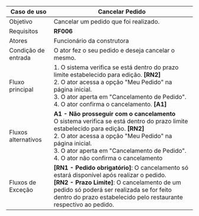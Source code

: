 | Caso de uso         | Cancelar Pedido                                                                                                                                                                                                                                                                                                                                                                                                                                                                                                                                                                                                                                                                 |
| ------------------- | ------------------------------------------------------------------------------------------------------------------------------------------------------------------------------------------------------------------------------------------------------------------------------------------------------------------------------------------------------------------------------------------------------------------------------------------------------------------------------------------------------------------------------------------------------------------------------------------------------------------------------------------------------------------------------------------- |
| Objetivo            | Cancelar um pedido que foi realizado.                                                                                                                                                                                                                                                                                                                                                                                                                                                                                                                                                                                                                       |
| Requisitos          | **RF006**                                                                                                                                                                                                                                                                                                                                                                                                                                                                                                                                                                                                                                                                                   |
| Atores              | Funcionário da construtora                                                                                                                                                                                                                                                                                                                                                                                                                                                                                                                                                                                                                                      |
| Condição de entrada | O ator fez o seu pedido e deseja cancelar o mesmo.                                                                                                                                                                                                                                                                                                                                                                                                                                                                                                                                |
| Fluxo principal     | 1. O sistema verifica se está dentro do prazo limite estabelecido para edição. **[RN2]**<br>2. O ator acessa a opção "Meu Pedido" na página inicial.<br>3. O ator aperta em "Cancelamento de Pedido". <br>4. O ator confirma o cancelamento. **[A1]**<br>                                                                                                                                                                                                                                                                                     |
| Fluxos alternativos | **A1 - Não prosseguir com o cancelamento** <br>O sistema verifica se está dentro do prazo limite estabelecido para edição. **[RN2]**<br>2. O ator acessa a opção "Meu Pedido" na página inicial.<br>3. O ator aperta em "Cancelamento de Pedido". <br>4. O ator não confirma o cancelamento<br>
| Fluxos de Exceção   | **[RN1 - Pedido obrigatório]**: O cancelamento só estará disponível após realizar o pedido. <br> **[RN2 - Prazo Limite]**: O cancelamento de um pedido só poderá ser realizada se for feito dentro do prazo estabelecido pelo restaurante respectivo ao pedido.|
